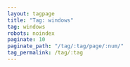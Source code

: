 ```yaml
---
layout: tagpage
title: "Tag: windows"
tag: windows
robots: noindex
paginate: 10
paginate_path: "/tag/:tag/page/:num/"
tag_permalink: /tag/:tag
---
```

